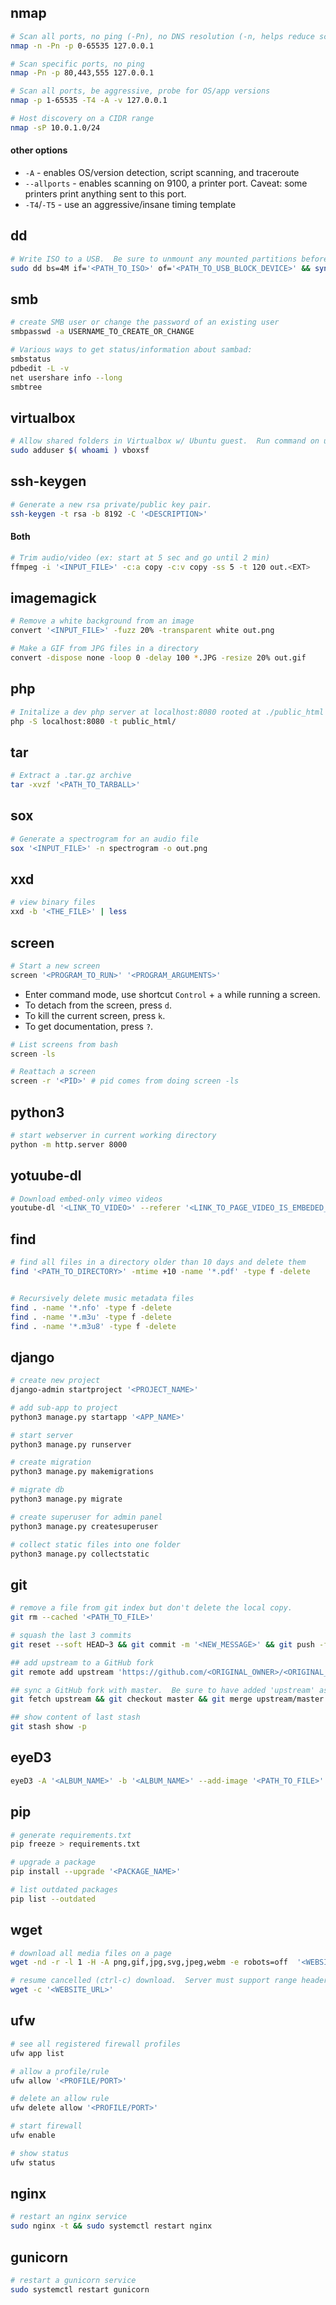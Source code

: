 ## nmap
```bash
# Scan all ports, no ping (-Pn), no DNS resolution (-n, helps reduce scan time)
nmap -n -Pn -p 0-65535 127.0.0.1

# Scan specific ports, no ping
nmap -Pn -p 80,443,555 127.0.0.1

# Scan all ports, be aggressive, probe for OS/app versions
nmap -p 1-65535 -T4 -A -v 127.0.0.1

# Host discovery on a CIDR range
nmap -sP 10.0.1.0/24
```

#### other options
* `-A` - enables OS/version detection, script scanning, and traceroute
* `--allports` - enables scanning on 9100, a printer port.  Caveat: some printers print anything sent to this port.
* `-T4`/`-T5` - use an aggressive/insane timing template

## dd
```bash
# Write ISO to a USB.  Be sure to unmount any mounted partitions before attempting.
sudo dd bs=4M if='<PATH_TO_ISO>' of='<PATH_TO_USB_BLOCK_DEVICE>' && sync
```

## smb
```bash
# create SMB user or change the password of an existing user
smbpasswd -a USERNAME_TO_CREATE_OR_CHANGE

# Various ways to get status/information about sambad:
smbstatus
pdbedit -L -v
net usershare info --long
smbtree
```

## virtualbox
```bash
# Allow shared folders in Virtualbox w/ Ubuntu guest.  Run command on ubuntu guest.
sudo adduser $( whoami ) vboxsf
```

## ssh-keygen
```bash
# Generate a new rsa private/public key pair.
ssh-keygen -t rsa -b 8192 -C '<DESCRIPTION>'
```

#### Both
```bash
# Trim audio/video (ex: start at 5 sec and go until 2 min)
ffmpeg -i '<INPUT_FILE>' -c:a copy -c:v copy -ss 5 -t 120 out.<EXT>
```

## imagemagick
```bash
# Remove a white background from an image
convert '<INPUT_FILE>' -fuzz 20% -transparent white out.png

# Make a GIF from JPG files in a directory
convert -dispose none -loop 0 -delay 100 *.JPG -resize 20% out.gif
```

## php
```bash
# Initalize a dev php server at localhost:8080 rooted at ./public_html
php -S localhost:8080 -t public_html/
```

## tar
```bash
# Extract a .tar.gz archive
tar -xvzf '<PATH_TO_TARBALL>'
```

## sox
```bash
# Generate a spectrogram for an audio file
sox '<INPUT_FILE>' -n spectrogram -o out.png
```

## xxd
```bash
# view binary files
xxd -b '<THE_FILE>' | less
```

## screen
```bash
# Start a new screen
screen '<PROGRAM_TO_RUN>' '<PROGRAM_ARGUMENTS>'
```
* Enter command mode, use shortcut `Control` + `a` while running a screen.
 * To detach from the screen, press `d`.
 * To kill the current screen, press `k`.
 * To get documentation, press `?`.

```bash
# List screens from bash
screen -ls

# Reattach a screen
screen -r '<PID>' # pid comes from doing screen -ls
```

## python3
```bash
# start webserver in current working directory
python -m http.server 8000
```

## yotuube-dl
```bash
# Download embed-only vimeo videos
youtube-dl '<LINK_TO_VIDEO>' --referer '<LINK_TO_PAGE_VIDEO_IS_EMBEDED_ON>'
```

## find
```bash
# find all files in a directory older than 10 days and delete them
find '<PATH_TO_DIRECTORY>' -mtime +10 -name '*.pdf' -type f -delete


# Recursively delete music metadata files
find . -name '*.nfo' -type f -delete
find . -name '*.m3u' -type f -delete
find . -name '*.m3u8' -type f -delete

```

## django
```bash
# create new project
django-admin startproject '<PROJECT_NAME>'

# add sub-app to project
python3 manage.py startapp '<APP_NAME>'

# start server
python3 manage.py runserver

# create migration
python3 manage.py makemigrations

# migrate db
python3 manage.py migrate

# create superuser for admin panel
python3 manage.py createsuperuser

# collect static files into one folder
python3 manage.py collectstatic
```

## git
```bash
# remove a file from git index but don't delete the local copy.
git rm --cached '<PATH_TO_FILE>'

# squash the last 3 commits
git reset --soft HEAD~3 && git commit -m '<NEW_MESSAGE>' && git push -f

## add upstream to a GitHub fork
git remote add upstream 'https://github.com/<ORIGINAL_OWNER>/<ORIGINAL_REPOSITORY>.git'

## sync a GitHub fork with master.  Be sure to have added 'upstream' as a remote
git fetch upstream && git checkout master && git merge upstream/master

## show content of last stash
git stash show -p
```

## eyeD3
```bash
eyeD3 -A '<ALBUM_NAME>' -b '<ALBUM_NAME>' --add-image '<PATH_TO_FILE>':FRONT_COVER '<INPUT_MP3>'
```

## pip
```bash
# generate requirements.txt
pip freeze > requirements.txt

# upgrade a package
pip install --upgrade '<PACKAGE_NAME>'

# list outdated packages
pip list --outdated
```

## wget
```bash
# download all media files on a page
wget -nd -r -l 1 -H -A png,gif,jpg,svg,jpeg,webm -e robots=off  '<WEBSITE_URL>'

# resume cancelled (ctrl-c) download.  Server must support range header.
wget -c '<WEBSITE_URL>'
```

## ufw
```bash
# see all registered firewall profiles
ufw app list

# allow a profile/rule
ufw allow '<PROFILE/PORT>'

# delete an allow rule
ufw delete allow '<PROFILE/PORT>'

# start firewall
ufw enable

# show status
ufw status
```

## nginx
```bash
# restart an nginx service
sudo nginx -t && sudo systemctl restart nginx
```

## gunicorn
```bash
# restart a gunicorn service
sudo systemctl restart gunicorn
```